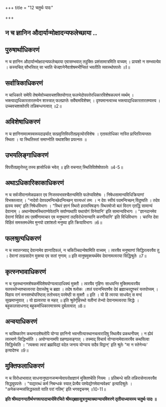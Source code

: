 +++
title = "12 चतुर्थः पादः"

+++


## न च ज्ञानिन औदार्यान्मोक्षादन्यफलेच्छाया ..

## पुरुषार्थाधिकरणं

न च ज्ञानिन औदार्यान्मोक्षादन्यफलेच्छाया एवासम्भवात् तदुक्तिः प्रशंसामात्रमिति वाच्यम् । प्रायशो न सम्भवत्येव । कस्यचित् सौभरिवत् सा भवति चेज्ज्ञानेनैवाशेषमभीप्सितं भवतीति व्यवस्थोपपत्तेः ॥1॥

## सर्वात्रिकाधिकरणं

न चाधिकारे समेपि तेषामेवोच्चावचशक्तियोगात् फलभेदोपपत्तेरधिकारविशेषकल्पनं व्यर्थम् । भक्त्याद्यधिकारतारतम्येन शास्त्रात् फलप्राप्तेः सर्वेषामविशेषम् । दृश्यमानत्वाच्च भक्त्याद्यधिकारतारतम्यस्य । उच्चवचशक्तेरपि तन्निबन्धनत्वात् ॥2॥

## अविशेषाधिकरणं

न च ज्ञानिनामात्मस्वरूपदार्ढ्यात् सत्प्रवृत्तिविपरीतप्रवृत्योरविशेषः । एतावतोधिका नास्ति प्राप्तिरित्यन्ततः स्थिता । या स्थितिस्तां समाप्नोति यथाशक्ति प्रयत्नतः ॥

## उभयलिङ्गाधिकरणं

विपरीतप्रवृत्तेस्तु तस्य ह्रासोधिकं भवेत् ॥ इति वचनात् स्थितिविशेषोपपत्तेः ॥4-5॥

## अथाऽधिकारिकाकाधिकरणं

न च सर्वजीवानामेकप्रकार एव निजस्वभावश्चैतन्यमिति फलेप्यविशेषः । निषेधसामान्यविधिक्रियाणां विभक्तत्वात् । "नादेवो देवपदमन्विच्छेदन्विच्छन् यात्यधरं तमः । न देवः स्वीयं पदमन्विच्छन् विदुष्यति । तदेव ह्यस्य स्वम्' इति निषेधविभागः । "स्थिरं ज्ञानं स्थिरो हरावभिषङ्गः स्थिरमोजो बलं विराग एतद्धि सामान्यं देवानाम् । अथान्येषामस्थिराण्येवेतानि सर्वाण्यथापि यथायोगं विनेयानि' इति सामान्यविभागः । "ज्ञानदानमेव देवानां विहितं तप एवर्षीणामाचार एव मनुष्याणां तदविरोधेनान्यानि करणीयानि' इति विधिविभागः । चरन्ति देवा विहितं समस्तमर्धमेव मुनयो दशांशतो मनुष्या इति क्रियाविभागः ॥6॥

## फलश्रुत्यधिकरणं

न च स्वातन्त्र्याद् देवानामेव ज्ञानादिफलं, न चकिञ्चिदन्येषामिति वाच्यम् । त्वरयैव मनुष्याणां सिद्धिरत्वरयैव तु । देवानां तत्प्रसादेन मुक्त्या एव सतां नृणाम् ॥ इति मानुषमुक्त्यर्थमेव देवानामत्वरया सिद्धिश्रुतेः ॥7॥

## कृत्स्नभावाधिकरणं

न च गृहस्थानामशेषकर्मविशेषयोग्यत्वादाधिक्यं मुक्तौ । त्वरयैव गृहिणः साधयन्ति मुक्तिमत्वरयैव यतयस्तेभ्यश्चात्वरया देवास्तेषु च ब्रह्मा । तदेष श्लोकः ।शतं परानभिपश्यैव देवं ब्रह्माचरद्दुश्चरं यत्तपोग्र्यम् । विहाय रागं मनसश्चोपरिष्ठस् ततोभवत् परमेष्ठी स मुक्तौ ॥ इति । यो हि त्वरया साधयेत् स मन्दं सुखमाप्नुयात् । यो ह्यत्वरया स महत् ॥ इति श्रुतेर्गृहिस्थो यतीनां तेभ्यो देवानामत्वरया सिद्धेः । बहुकालसाधनाद् बहुकर्माधिकारमात्रस्य दुर्बलत्वात् ॥8॥

## अन्वयाधिकरणं

न चाविष्कारेण कथनादशेषतोपि योग्या ज्ञानिनो भवन्तीत्यास्थानचत्वरादिषु स्थित्वैव प्रकथनीयम् । न ह्येवं त्वरमाणे सिद्धिभर्वति । अयोग्यानामपि ग्रहणप्रसङ्गात् । तस्माद् विचार्य योग्यानामेवात्वरयैव कथयित्वा सिद्धिर्भवति । "त्यक्त्वा त्वरां ब्रह्मविद्यां वदेत जनाय योग्याय सदैव विद्वान्' इति श्रुतेः "मा न स्तेनेभ्यः' इत्यादेश्च ॥9॥

## मुक्तिफलाधिकरणं

न च विरोधाभावात् साधनानुष्ठानजन्मन्येवापरोक्षज्ञानं मुक्तिश्चेति नियमः । प्रतिबन्धे सति तन्निरासेनात्वरयैव सिद्ध्युपपत्तेः । "यद्यारब्धं कर्म निबन्धकं स्यात् प्रेत्यैव पश्येद्योगमेवान्ववेक्ष्य' इत्यादिश्रुतेः । "अनेकजन्मसंसिद्धस्ततो याति परां गतिम्' इति भगवद्वचनम् ॥10-11॥

**इति श्रीमदानन्दतीर्थभगवत्पादाचार्यविरचिते श्रीमद्ब्रह्मसूत्रनुव्याख्यान्यायविवरणे तृतीयाध्यायस्य चतुर्थः पादः ॥**

